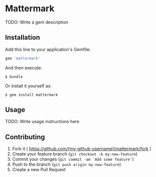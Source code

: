 # Mattermark

TODO: Write a gem description

## Installation

Add this line to your application's Gemfile:

```ruby
gem 'mattermark'
```

And then execute:

    $ bundle

Or install it yourself as:

    $ gem install mattermark

## Usage

TODO: Write usage instructions here

## Contributing

1. Fork it ( https://github.com/[my-github-username]/mattermark/fork )
2. Create your feature branch (`git checkout -b my-new-feature`)
3. Commit your changes (`git commit -am 'Add some feature'`)
4. Push to the branch (`git push origin my-new-feature`)
5. Create a new Pull Request
